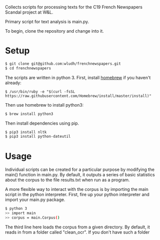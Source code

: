 Collects scripts for processing texts for the C19 French Newspapers Scandal project at W&L.

Primary script for text analysis is main.py.

To begin, clone the repository and change into it.

# Setup

```bash
$ git clone git@github.com:wludh/frenchnewspapers.git
$ cd frenchnewspapers
```

The scripts are written in python 3. First, install [homebrew](http://brew.sh/) if you haven't already: 
```
$ /usr/bin/ruby -e "$(curl -fsSL https://raw.githubusercontent.com/Homebrew/install/master/install)"
```

Then use homebrew to install python3:
```bash
$ brew install python3
```
Then install dependencies using pip.

```bash
$ pip3 install nltk
$ pip3 install python-dateutil
```

# Usage
Individual scripts can be created for a particular purpose by modifying the main() function in main.py. By default, it outputs a series of basic statistics about the corpus to the file results.txt when run as a program. 

A more flexible way to interact with the corpus is by importing the main script in the python interpreter. First, fire up your python interpreter and import your main.py package.

```bash
$ python 3
>> import main
>> corpus = main.Corpus()
```

The third line here loads the corpus from a given directory. By default, it reads in from a folder called "clean_ocr". If you don't have such a folder 
